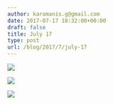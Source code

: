 ```yaml
---
author: karamanis.g@gmail.com
date: 2017-07-17 18:32:00+00:00
draft: false
title: July 17
type: post
url: /blog/2017/7/july-17
---
```




  
   ![](https://images.squarespace-cdn.com/content/v1/4f3f61bae4b063b909445965/1500308525346-GQ3HVHXAOXWNEOADZP4R/ke17ZwdGBToddI8pDm48kJUlZr2Ql5GtSKWrQpjur5t7gQa3H78H3Y0txjaiv_0fDoOvxcdMmMKkDsyUqMSsMWxHk725yiiHCCLfrh8O1z5QPOohDIaIeljMHgDF5CVlOqpeNLcJ80NK65_fV7S1UfNdxJhjhuaNor070w_QAc94zjGLGXCa1tSmDVMXf8RUVhMJRmnnhuU1v2M8fLFyJw/IMG_1850.jpg?format=original)

  

  
   ![](https://images.squarespace-cdn.com/content/v1/4f3f61bae4b063b909445965/1500308522909-HKGZ8P4RJ46ZOJFJI6EN/ke17ZwdGBToddI8pDm48kJUlZr2Ql5GtSKWrQpjur5t7gQa3H78H3Y0txjaiv_0fDoOvxcdMmMKkDsyUqMSsMWxHk725yiiHCCLfrh8O1z5QPOohDIaIeljMHgDF5CVlOqpeNLcJ80NK65_fV7S1UfNdxJhjhuaNor070w_QAc94zjGLGXCa1tSmDVMXf8RUVhMJRmnnhuU1v2M8fLFyJw/IMG_1846.jpg?format=original)

  

  
   ![](https://images.squarespace-cdn.com/content/v1/4f3f61bae4b063b909445965/1500308526441-OBU824FCRSY7TB5JM4MW/ke17ZwdGBToddI8pDm48kF9aEDQaTpZHfWEO2zppK7Z7gQa3H78H3Y0txjaiv_0fDoOvxcdMmMKkDsyUqMSsMWxHk725yiiHCCLfrh8O1z5QPOohDIaIeljMHgDF5CVlOqpeNLcJ80NK65_fV7S1UX7HUUwySjcPdRBGehEKrDf5zebfiuf9u6oCHzr2lsfYZD7bBzAwq_2wCJyqgJebgg/IMG_1852.jpg?format=original)

  



